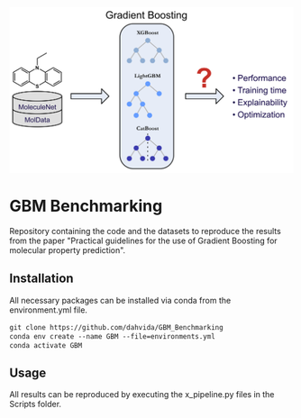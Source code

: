 ![Alt text](/Pictures/graphical_abstract.png)

# GBM Benchmarking  
Repository containing the code and the datasets to reproduce the results from the paper "Practical guidelines for the use of Gradient Boosting for molecular property prediction".  
  
## Installation  
All necessary packages can be installed via conda from the environment.yml file.  
```
git clone https://github.com/dahvida/GBM_Benchmarking
conda env create --name GBM --file=environments.yml
conda activate GBM
```

## Usage
All results can be reproduced by executing the x_pipeline.py files in the Scripts folder.


